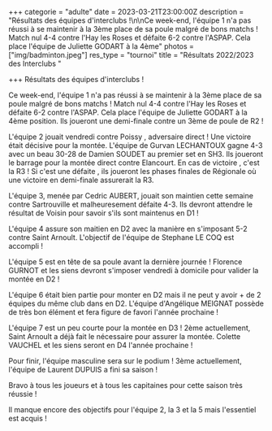 +++
categorie = "adulte"
date = 2023-03-21T23:00:00Z
description = "Résultats des équipes d'interclubs !\n\nCe week-end, l'équipe 1 n'a pas réussi à se maintenir à la 3ème place de sa poule malgré de bons matchs ! Match nul 4-4 contre l'Hay les Roses et défaite 6-2 contre l'ASPAP. Cela place l'équipe de Juliette GODART à la 4ème"
photos = ["img/badminton.jpeg"]
res_type = "tournoi"
title = "Résultats 2022/2023 des Interclubs "

+++
Résultats des équipes d'interclubs !

Ce week-end, l'équipe 1 n'a pas réussi à se maintenir à la 3ème place de sa poule malgré de bons matchs ! Match nul 4-4 contre l'Hay les Roses et défaite 6-2 contre l'ASPAP. Cela place l'équipe de Juliette GODART à la 4ème position. Ils joueront une demi-finale contre un 3ème de poule de R2 !

L'équipe 2 jouait vendredi contre Poissy , adversaire direct ! Une victoire était décisive pour la montée. L'équipe de Gurvan LECHANTOUX gagne 4-3 avec un beau 30-28 de Damien SOUDET au premier set en SH3. Ils joueront le barrage pour la montée direct contre Elancourt. En cas de victoire , c'est la R3 ! Si c'est une défaite , ils joueront les phases finales de Régionale où une victoire en demi-finale assurerait la R3.

L'équipe 3, menée par Cedric AUBERT, jouait son maintien cette semaine contre Sartrouville et malheuresement défaite 4-3. Ils devront attendre le résultat de Voisin pour savoir s'ils sont maintenus en D1 !

L'équipe 4 assure son maitien en D2 avec la manière en s'imposant 5-2 contre Saint Arnoult. L'objectif de l'équipe de Stephane LE COQ est accompli !

L'équipe 5 est en tête de sa poule avant la dernière journée ! Florence GURNOT et les siens devront s'imposer vendredi à domicile pour valider la montée en D2 !

L'équipe 6 était bien partie pour monter en D2 mais il ne peut y avoir + de 2 équipes du même club dans en D2. L'équipe d'Angélique MEIGNAT possède de très bon élément et fera figure de favori l'année prochaine !

L'équipe 7 est un peu courte pour la montée en D3 ! 2ème actuellement, Saint Arnoult a déjà fait le nécessaire pour assurer la montée. Colette VAUCHEL et les siens seront en D4 l'année prochaine !

Pour finir, l'équipe masculine sera sur le podium ! 3ème actuellement, l'équipe de Laurent DUPUIS a fini sa saison !

Bravo à tous les joueurs et à tous les capitaines pour cette saison très réussie !

Il manque encore des objectifs pour l'équipe 2, la 3 et la 5 mais l'essentiel est acquis !